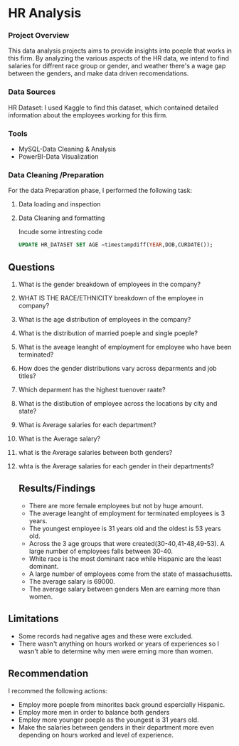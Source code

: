 # HR Analysis


### Project Overview

This data analysis projects aims to provide insights into poeple that works in this firm. By analyzing the various aspects of the HR data, we intend to find salaries for diffrent race group or gender, and weather there's a wage gap between the genders, and make data driven recomendations.


### Data Sources 
HR Dataset: I used Kaggle to find this dataset, which contained detailed information about the employees working for this firm.

### Tools

- MySQL-Data Cleaning & Analysis
- PowerBI-Data Visualization

### Data Cleaning /Preparation
For the data Preparation phase, I performed the following task:
1. Data loading and inspection
2. Data Cleaning and formatting
   
   Incude some intresting code
   ```SQL
   UPDATE HR_DATASET SET AGE =timestampdiff(YEAR,DOB,CURDATE());
   ```
## Questions
1. What is the gender breakdown of employees in the company?
2. WHAT IS THE RACE/ETHNICITY breakdown of the employee in company?
3. What is the age distribution of employees in the company?
4. What is the distribution of married poeple and single poeple?
5. What is the aveage leanght of employment for employee who have been terminated?
6. How does the gender distributions vary across deparments and job titles?
7. Which deparment has the highest tuenover raate?
8. What is the distibution of employee across the locations by city and state?
9. What is Average salaries for each department?
10. What is the Average salary?
11. what is the Average salaries between both genders?
12. whta is the Average salaries for each gender in their departments?

    ## Results/Findings
    - There are more female employees but not by huge amount.
    - The average leanght of employment for terminated employees is 3 years.
    - The youngest employee is 31 years old and the oldest is 53 years old.
    - Across the 3 age groups that were created(30-40,41-48,49-53). A large number of employees falls between 30-40.
    - White race is the most dominant race while Hispanic are the least dominant.
    - A large number of employees come from the state of massachusetts.
    - The average salary is 69000.
    - The average salary between genders Men are earning more than women.
  ## Limitations
   - Some records had negative ages and these were excluded.
   - There wasn't anything on hours worked or years of experiences so I wasn't able to determine why men were erning more than women.

## Recommendation 
   I recommed the following actions:
   - Employ more poeple from minorites back ground espercially Hispanic.
   - Employ more men in order to balance both genders
   - Employ more younger poeple as the youngest is 31 years old.
   - Make the salaries between genders in their department more even depending on hours worked and level of experience.
